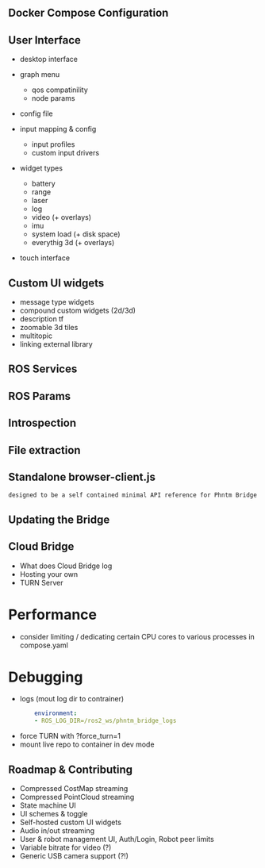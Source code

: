## Docker Compose Configuration

## User Interface
- desktop interface 
- graph menu 
    - qos compatinility
    - node params
- config file
- input mapping & config
    - input profiles
    - custom input drivers
    
- widget types
    - battery
    - range
    - laser
    - log
    - video (+ overlays)
    - imu
    - system load (+ disk space)
    - everythig 3d (+ overlays)
- touch interface

## Custom UI widgets
- message type widgets
- compound custom widgets (2d/3d)
- description tf
- zoomable 3d tiles
- multitopic
- linking external library

## ROS Services

## ROS Params

## Introspection

## File extraction

## Standalone browser-client.js
    designed to be a self contained minimal API reference for Phntm Bridge

## Updating the Bridge

## Cloud Bridge
- What does Cloud Bridge log
- Hosting your own
- TURN Server

# Performance 
- consider limiting / dedicating certain CPU cores to various processes in compose.yaml

# Debugging
- logs (mout log dir to contrainer)
    ```yaml
        environment:
        - ROS_LOG_DIR=/ros2_ws/phntm_bridge_logs
    ```
- force TURN with ?force_turn=1
- mount live repo to container in dev mode

## Roadmap & Contributing
- Compressed CostMap streaming
- Compressed PointCloud streaming
- State machine UI
- UI schemes & toggle
- Self-hosted custom UI widgets
- Audio in/out streaming
- User & robot management UI, Auth/Login, Robot peer limits
- Variable bitrate for video (?)
- Generic USB camera support (?!)
